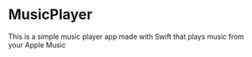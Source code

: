 # MusicPlayer
 This is a simple music player app made with Swift that plays music from your Apple Music
